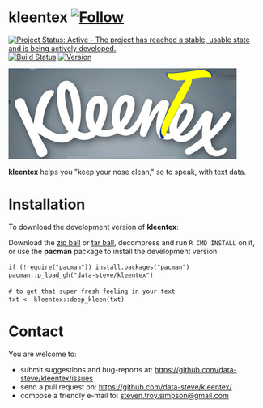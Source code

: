kleentex [![Follow](https://img.shields.io/twitter/follow/data_steve.svg?style=social)](https://twitter.com/intent/follow?screen_name=data_steve)
============


[![Project Status: Active - The project has reached a stable, usable
state and is being actively
developed.](http://www.repostatus.org/badges/0.1.0/active.svg)](http://www.repostatus.org/#active)
[![Build
Status](https://travis-ci.org/data-steve/kleentex.svg?branch=master)](https://travis-ci.org/data-steve/kleentex)
<a href="https://img.shields.io/badge/Version-0.0.2-orange.svg"><img src="https://img.shields.io/badge/Version-0.0.2-orange.svg" alt="Version"/></a>

![](inst/kleentex.jpg)


**kleentex** helps you "keep your nose clean," so to speak, with text data.

Installation
============

To download the development version of **kleentex**:

Download the [zip
ball](https://github.com/data-steve/kleentex/zipball/master) or
[tar ball](https://github.com/data-steve/kleentex/tarball/master),
decompress and run `R CMD INSTALL` on it, or use the **pacman** package
to install the development version:

    if (!require("pacman")) install.packages("pacman")
    pacman::p_load_gh("data-steve/kleentex")
    
    # to get that super fresh feeling in your text
    txt <- kleentex::deep_kleen(txt)

Contact
=======

You are welcome to: 
- submit suggestions and bug-reports at:
<https://github.com/data-steve/kleentex/issues> 
- send a pull request on: <https://github.com/data-steve/kleentex/> 
- compose a friendly e-mail to: <steven.troy.simpson@gmail.com>
